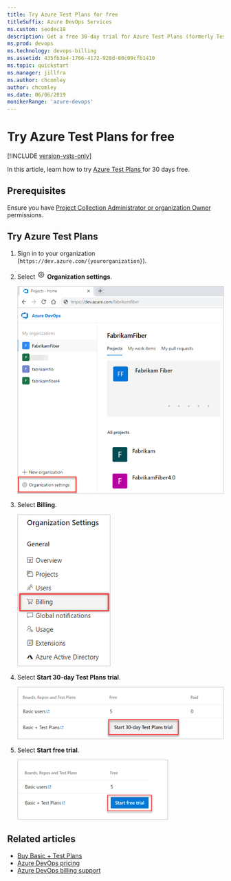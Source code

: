 ```yaml
---
title: Try Azure Test Plans for free
titleSuffix: Azure DevOps Services
ms.custom: seodec18
description: Get a free 30-day trial for Azure Test Plans (formerly Test Manager)
ms.prod: devops
ms.technology: devops-billing
ms.assetid: 435fb3a4-1766-4172-928d-80c09cfb1410
ms.topic: quickstart
ms.manager: jillfra
ms.author: chcomley
author: chcomley
ms.date: 06/06/2019
monikerRange: 'azure-devops'
---
```


# Try Azure Test Plans for free

[!INCLUDE [version-vsts-only](../../_shared/version-vsts-only.md)]

In this article, learn how to try [Azure Test Plans ](https://azure.microsoft.com/en-us/services/devops/test-plans/)for 30 days free.

## Prerequisites

Ensure you have [Project Collection Administrator or organization Owner](billing-faq.md#find-owner) permissions.

## Try Azure Test Plans

1. Sign in to your organization (```https://dev.azure.com/{yourorganization}```).

2. Select ![gear icon](../../_img/icons/gear-icon.png) **Organization settings**.

   ![Open Organization settings](../../_shared/_img/settings/open-admin-settings-vert.png)

3. Select **Billing**.

    ![Select Billing from Organization settings](_img/_shared/select-billing-organization-settings.png)
4. Select **Start 30-day Test Plans trial**.

   ![Select Start 30-day Test Plans trial](_img/try-additional-features/start-30-day-test-plans-trial.png)

5. Select **Start free trial**.

   ![Select Start free trial](_img/try-additional-features/start-free-trial.png)

## Related articles

- [Buy Basic + Test Plans](buy-basic-plus-test-plans.md)
- [Azure DevOps pricing](https://azure.microsoft.com/pricing/details/devops/azure-devops-services/)
- [Azure DevOps billing support](https://azure.microsoft.com/en-us/support/devops/)
